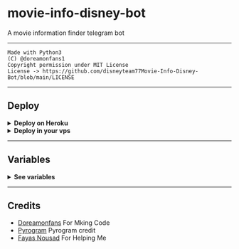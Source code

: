 # movie-info-disney-bot

A movie information finder telegram bot

---

```
Made with Python3
(C) @doreamonfans1
Copyright permission under MIT License
License -> https://github.com/disneyteam77Movie-Info-Disney-Bot/blob/main/LICENSE
```

---

## Deploy 

<details>
  <summary><b>Deploy on Heroku</b></summary>
<br/>

<p align="left">
  <a href="https://heroku.com/deploy?template=https://github.com/disneyteam77/Movie-Info-Disney-Bot/tree/main">
     <img height="30px" src="https://img.shields.io/badge/Deploy%20To%20Heroku-blueviolet?style=for-the-badge&logo=heroku">
  </a>
</p>

</details>

<details>
  <summary><b>Deploy in your vps</b></summary>
<br/>

```sh
git clone https://github.com/disneyteam77/Movie-Info-Disney-Bot/tree/main
cd Movie-Info-Disney-Bot
pip3 install -r requirements.txt
# <Create Variables appropriately>
python3 main.py
```

</details>

---

## Variables

<details>
  <summary><b>See variables</b></summary>
<br/>

- `API_HASH` Your API Hash from my.telegram.org
- `API_ID` Your API ID from my.telegram.org
- `BOT_TOKEN` Your bot token from @BotFather

</details>

---

## Credits

- [Doreamonfans](https://t.me/doreamonfans1) For Mking Code
- [Pyrogram](https://github.com/pyrogram/pyrogram) Pyrogram credit
- [Fayas Nousad](https://t.me/thefayas) For Helping Me 
